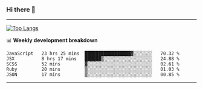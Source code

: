 ### Hi there 👋

-------
[![Top Langs](https://github-readme-stats.vercel.app/api/top-langs/?username=ashish-r)](https://github.com/anuraghazra/github-readme-stats)

📊 **Weekly development breakdown**
<!--START_SECTION:waka-->
```text
JavaScript   23 hrs 25 mins  █████████████████▓░░░░░░░   70.32 % 
JSX          8 hrs 17 mins   ██████▒░░░░░░░░░░░░░░░░░░   24.88 % 
SCSS         52 mins         ▓░░░░░░░░░░░░░░░░░░░░░░░░   02.61 % 
Ruby         20 mins         ▒░░░░░░░░░░░░░░░░░░░░░░░░   01.03 % 
JSON         17 mins         ▒░░░░░░░░░░░░░░░░░░░░░░░░   00.85 % 
```
<!--END_SECTION:waka-->
-------

<!--
**ashish-r/ashish-r** is a ✨ _special_ ✨ repository because its `README.md` (this file) appears on your GitHub profile.

Here are some ideas to get you started:

- 🔭 I’m currently working on ...
- 🌱 I’m currently learning ...
- 👯 I’m looking to collaborate on ...
- 🤔 I’m looking for help with ...
- 💬 Ask me about ...
- 📫 How to reach me: ...
- 😄 Pronouns: ...
- ⚡ Fun fact: ...
-->
